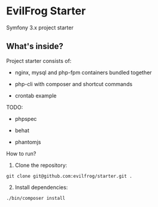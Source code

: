 EvilFrog Starter
========================

Symfony 3.x project starter

What's inside?
--------------

Project starter consists of:

  * nginx, mysql and php-fpm containers bundled together

  * php-cli with composer and shortcut commands

  * crontab example

TODO:

  * phpspec

  * behat

  * phantomjs

How to run?

1. Clone the repository:

```
git clone git@github.com:evilfrog/starter.git .
```

2. Install dependencies:

```
./bin/composer install
```
